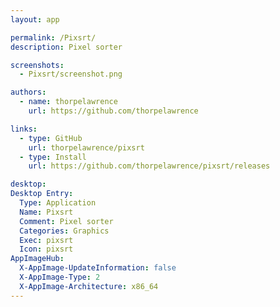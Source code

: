 ```yaml
---
layout: app

permalink: /Pixsrt/
description: Pixel sorter

screenshots:
  - Pixsrt/screenshot.png

authors:
  - name: thorpelawrence
    url: https://github.com/thorpelawrence

links:
  - type: GitHub
    url: thorpelawrence/pixsrt
  - type: Install
    url: https://github.com/thorpelawrence/pixsrt/releases

desktop:
Desktop Entry:
  Type: Application
  Name: Pixsrt
  Comment: Pixel sorter
  Categories: Graphics
  Exec: pixsrt
  Icon: pixsrt
AppImageHub:
  X-AppImage-UpdateInformation: false
  X-AppImage-Type: 2
  X-AppImage-Architecture: x86_64
---
```

